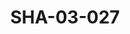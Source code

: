 ---
pid: SHA-03-027
title: SHA-03-027
language: 'en '
collection: Sharhabil Ahmed
original_label: 
rights: Sharhabil Ahmed
location_of_original: Sharhabil Ahmed
photographer_or_studio: 
scanned_from: photograph 10.1 by 15.1
_date: 1991-1992
location: Khartoum, Hilton
description: Ramadan Concert Sharhabil Ahmed Kamil Hussain 'Ali Yaqoub Shihab Shahira
  Sharhabil Nahid Sharhabil
additional_notes: 
permission_display: 'yes'
on_server: 'no'
on_website: 'no'
permalink: "/archive/en/sha-03-027.html"
layout: photo-page
---